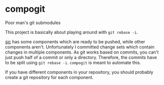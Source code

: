 # compogit
Poor man's git submodules

This project is basically about playing around with `git rebase -i`.

[sic](https://github.com/HeidiWindkraft/sic) has some components which are ready to be pushed,
while other components aren't.
Unfortunately I committed change sets which contain changes in multiple components.
As git works based on commits, you can't just push half of a commit or only a directory.
Therefore, the commits have to be split using `git rebase -i`.
`compogit` is meant to automate this.

If you have different components in your repository,
you should probably create a git repository for each component.
